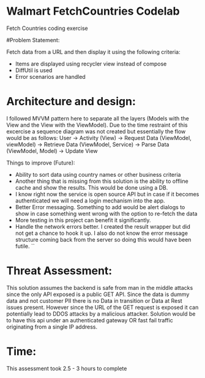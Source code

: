# Walmart FetchCountries Codelab
Fetch Countries coding exercise

#Problem Statement: 

Fetch data from a URL and then display it using the following criteria: 
- Items are displayed using recycler view instead of compose
- DiffUtil is used
- Error scenarios are handled

# Architecture and design: 

I followed MVVM pattern here to separate all the layers (Models with the View and the View with the ViewModel). Due to the time restraint of this excercise a sequence diagram was not created but essentially the flow would be as follows: 
User -> Activity (View) -> Request Data (ViewModel, viewModel) -> Retrieve Data (ViewModel, Service) -> Parse Data (ViewModel, Model) -> Update View

Things to improve (Future):

- Ability to sort data using country names or other business criteria
- Another thing that is missing from this solution is the ability to offline cache and show the results. This would be done using a DB.
- I know right now the service is open source API but in case if it becomes authenticated we will need a login mechanism into the app.
- Better Error messaging. Something to add would be alert dialogs to show in case something went wrong with the option to re-fetch the data
- More testing in this project can benefit it significantly.
- Handle the network errors better. I created the result wrapper but did not get a chance to hook it up. I also do not know the error message structure coming back from the server so doing this would have been futile.
``
# Threat Assessment: 

This solution assumes the backend is safe from man in the middle attacks since the only API exposed is a public GET API. 
Since the data is dummy data and not customer PII there is no Data in transition or Data at Rest issues present.
However since the URL of the GET request is exposed it can potentially lead to DDOS attacks by a malicious attacker. Solution would be to have this api under an authenticated gateway OR fast fail traffic originating from a single IP address.

# Time: 

This assessment took 2.5 - 3 hours to complete
